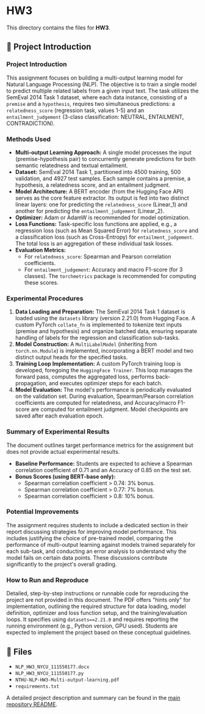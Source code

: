 # HW3

This directory contains the files for **HW3**.

## 📄 Project Introduction

### Project Introduction
This assignment focuses on building a multi-output learning model for Natural Language Processing (NLP). The objective is to train a single model to predict multiple related labels from a given input text. The task utilizes the SemEval 2014 Task 1 dataset, where each data instance, consisting of a `premise` and a `hypothesis`, requires two simultaneous predictions: a `relatedness_score` (regression task, values 1-5) and an `entailment_judgement` (3-class classification: NEUTRAL, ENTAILMENT, CONTRADICTION).

### Methods Used
*   **Multi-output Learning Approach:** A single model processes the input (premise-hypothesis pair) to concurrently generate predictions for both semantic relatedness and textual entailment.
*   **Dataset:** SemEval 2014 Task 1, partitioned into 4500 training, 500 validation, and 4927 test samples. Each sample contains a premise, a hypothesis, a relatedness score, and an entailment judgment.
*   **Model Architecture:** A BERT encoder (from the Hugging Face API) serves as the core feature extractor. Its output is fed into two distinct linear layers: one for predicting the `relatedness_score` (Linear_1) and another for predicting the `entailment_judgement` (Linear_2).
*   **Optimizer:** Adam or AdamW is recommended for model optimization.
*   **Loss Functions:** Task-specific loss functions are applied, e.g., a regression loss (such as Mean Squared Error) for `relatedness_score` and a classification loss (such as Cross-Entropy) for `entailment_judgement`. The total loss is an aggregation of these individual task losses.
*   **Evaluation Metrics:**
    *   For `relatedness_score`: Spearman and Pearson correlation coefficients.
    *   For `entailment_judgement`: Accuracy and macro F1-score (for 3 classes). The `torchmetrics` package is recommended for computing these scores.

### Experimental Procedures
1.  **Data Loading and Preparation:** The SemEval 2014 Task 1 dataset is loaded using the `datasets` library (version 2.21.0) from Hugging Face. A custom PyTorch `collate_fn` is implemented to tokenize text inputs (premise and hypothesis) and organize batched data, ensuring separate handling of labels for the regression and classification sub-tasks.
2.  **Model Construction:** A `MultiLabelModel` (inheriting from `torch.nn.Module`) is implemented, incorporating a BERT model and two distinct output heads for the specified tasks.
3.  **Training Loop Implementation:** A custom PyTorch training loop is developed, foregoing the `HuggingFace Trainer`. This loop manages the forward pass, computes the aggregated loss, performs back-propagation, and executes optimizer steps for each batch.
4.  **Model Evaluation:** The model's performance is periodically evaluated on the validation set. During evaluation, Spearman/Pearson correlation coefficients are computed for relatedness, and Accuracy/macro F1-score are computed for entailment judgment. Model checkpoints are saved after each evaluation epoch.

### Summary of Experimental Results
The document outlines target performance metrics for the assignment but does not provide actual experimental results.
*   **Baseline Performance:** Students are expected to achieve a Spearman correlation coefficient of 0.71 and an Accuracy of 0.85 on the test set.
*   **Bonus Scores (using BERT-base only):**
    *   Spearman correlation coefficient > 0.74: 3% bonus.
    *   Spearman correlation coefficient > 0.77: 7% bonus.
    *   Spearman correlation coefficient > 0.8: 10% bonus.

### Potential Improvements
The assignment requires students to include a dedicated section in their report discussing strategies for improving model performance. This includes justifying the choice of pre-trained model, comparing the performance of multi-output learning against models trained separately for each sub-task, and conducting an error analysis to understand why the model fails on certain data points. These discussions contribute significantly to the project's overall grading.

### How to Run and Reproduce
Detailed, step-by-step instructions or runnable code for reproducing the project are not provided in this document. The PDF offers "hints only" for implementation, outlining the required structure for data loading, model definition, optimizer and loss function setup, and the training/evaluation loops. It specifies using `datasets==2.21.0` and requires reporting the running environment (e.g., Python version, GPU used). Students are expected to implement the project based on these conceptual guidelines.

## 📂 Files

- `NLP_HW3_NYCU_111550177.docx`
- `NLP_HW3_NYCU_111550177.py`
- `NTHU-NLP-HW3-Multi-output-learning.pdf`
- `requirements.txt`

A detailed project description and summary can be found in the [main repository README](../README.md).

